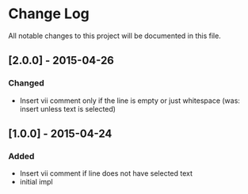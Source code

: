 # Change Log

All notable changes to this project will be documented in this file.

## [2.0.0] - 2015-04-26
### Changed

- Insert vii comment only if the line is empty or just whitespace (was: insert unless text is selected)

## [1.0.0] - 2015-04-24
### Added

- Insert vii comment if line does not have selected text
- initial impl